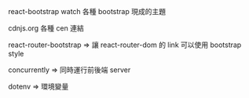 react-bootstrap watch 各種 bootstrap 現成的主題

cdnjs.org 各種 cen 連結

react-router-bootstrap => 讓 react-router-dom 的 link 可以使用 bootstrap style

concurrently => 同時運行前後端 server

dotenv => 環境變量
